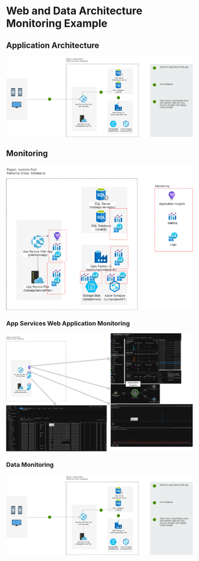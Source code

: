 # Web and Data Architecture Monitoring Example

## Application Architecture
![Azure Monitor Fundamental Data Types 1/2](/PNG/todoapp_webapp_data.png) 

## Monitoring
![Azure Monitor Fundamental Data Types 1/2](/PNG/todoapp_webapp_data_monitoring.png) 

### App Services Web Application Monitoring
![Azure Monitor Fundamental Data Types 1/2](/PNG/todoapp-webapp_monitoring.png) 

### Data Monitoring
![Azure Monitor Fundamental Data Types 1/2](/PNG/todoapp_webapp_data.png) 
